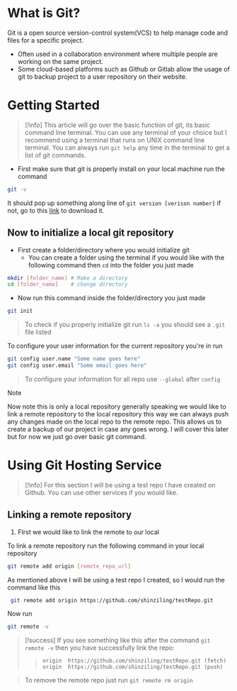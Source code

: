 # What is Git?
Git is a open source version-control system(VCS) to help manage code and files for a specific project.
- Often used in a collaboration environment where multiple people are working on the same project.
- Some cloud-based platforms such as Github or Gitlab allow the usage of git to backup project to a user repository on their website.  

# Getting Started
>[!info]
>This article will go over the basic function of git, its basic command line terminal. You can use any terminal of your choice but I recommend using a terminal that runs on UNIX command line terminal. You can always  run `git help` any time in the terminal to get a list of git commands.
-  First make sure that git is properly install on your local machine run the command
```bash 
git -v
```
It should pop up something along line of `git version [verison number]` if not, go to this [link](https://git-scm.com/downloads) to download it. 

## Now to initialize a local git repository
- First create a folder/directory where you would initialize git
	- You can create a folder using the terminal if you would like with the following command then `cd` into the folder you just made
```bash 
mkdir [folder_name] # Make a directory
cd [folder_name]    # change directory 
```
- Now run this command inside the folder/directory you just made
```bash 
git init
```

>To check if you properly initialize git run `ls -a` you should see a `.git` file listed

To configure your user information for the current repository you're in run 
```bash 
git config user.name "Some name goes here"
git config user.email "Some email goes here"
```

>To configure your information for all repo use `--global` after `config`

>[!note]
>Now note this is only a local repository generally speaking we would like to link a remote repository to the local repository this way we can always push any changes made on the local repo to the remote repo. This allows us to create a backup of our project in case any goes wrong.  I will cover this later but for now we just go over basic git command.




# Using Git Hosting Service

> [!info]
> For this section I will be using a test repo I have created on Github. You can use other services if you would like. 
## Linking a remote repository 
1. FIrst we would like to link the remote to our local

To link a remote repository run the following command in your local repository
```bash
git remote add origin [remote_repo_url]
```
As mentioned above I will be using a test repo I created, so I would run the command like this 
```bash 
 git remote add origin https://github.com/shinziling/testRepo.git
```
Now run
```bash
git remote -v
```
>[!success]
>If you see something like this after the command `git remote -v` then you have successfully link the repo:
>>`origin  https://github.com/shinziling/testRepo.git (fetch)`<br>
>>`origin  https://github.com/shinziling/testRepo.git (push)`

>To remove the remote repo just run
>`git remote rm origin`



